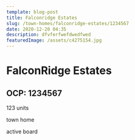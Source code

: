 ```yaml
---
template: blog-post
title: Falconridge Estates
slug: /town-homes/falconridge-estates/1234567
date: 2020-12-20 04:35
description: dfvferfwefdwedfwed
featuredImage: /assets/c4275154.jpg
---
```

# **FalconRidge Estates**

## OCP: 1234567



123 units 

town home

active board
